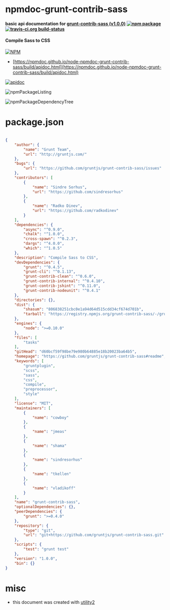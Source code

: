 # npmdoc-grunt-contrib-sass

#### basic api documentation for  [grunt-contrib-sass (v1.0.0)](https://github.com/gruntjs/grunt-contrib-sass#readme)  [![npm package](https://img.shields.io/npm/v/npmdoc-grunt-contrib-sass.svg?style=flat-square)](https://www.npmjs.org/package/npmdoc-grunt-contrib-sass) [![travis-ci.org build-status](https://api.travis-ci.org/npmdoc/node-npmdoc-grunt-contrib-sass.svg)](https://travis-ci.org/npmdoc/node-npmdoc-grunt-contrib-sass)

#### Compile Sass to CSS

[![NPM](https://nodei.co/npm/grunt-contrib-sass.png?downloads=true&downloadRank=true&stars=true)](https://www.npmjs.com/package/grunt-contrib-sass)

- [https://npmdoc.github.io/node-npmdoc-grunt-contrib-sass/build/apidoc.html](https://npmdoc.github.io/node-npmdoc-grunt-contrib-sass/build/apidoc.html)

[![apidoc](https://npmdoc.github.io/node-npmdoc-grunt-contrib-sass/build/screenCapture.buildCi.browser.%252Ftmp%252Fbuild%252Fapidoc.html.png)](https://npmdoc.github.io/node-npmdoc-grunt-contrib-sass/build/apidoc.html)

![npmPackageListing](https://npmdoc.github.io/node-npmdoc-grunt-contrib-sass/build/screenCapture.npmPackageListing.svg)

![npmPackageDependencyTree](https://npmdoc.github.io/node-npmdoc-grunt-contrib-sass/build/screenCapture.npmPackageDependencyTree.svg)



# package.json

```json

{
    "author": {
        "name": "Grunt Team",
        "url": "http://gruntjs.com/"
    },
    "bugs": {
        "url": "https://github.com/gruntjs/grunt-contrib-sass/issues"
    },
    "contributors": [
        {
            "name": "Sindre Sorhus",
            "url": "https://github.com/sindresorhus"
        },
        {
            "name": "Radko Dinev",
            "url": "https://github.com/radkodinev"
        }
    ],
    "dependencies": {
        "async": "^0.9.0",
        "chalk": "^1.0.0",
        "cross-spawn": "^0.2.3",
        "dargs": "^4.0.0",
        "which": "^1.0.5"
    },
    "description": "Compile Sass to CSS",
    "devDependencies": {
        "grunt": "^0.4.5",
        "grunt-cli": "^0.1.13",
        "grunt-contrib-clean": "^0.6.0",
        "grunt-contrib-internal": "^0.4.10",
        "grunt-contrib-jshint": "^0.11.0",
        "grunt-contrib-nodeunit": "^0.4.1"
    },
    "directories": {},
    "dist": {
        "shasum": "806838251cbc0e1a94d64d515cdd34cf674d701b",
        "tarball": "https://registry.npmjs.org/grunt-contrib-sass/-/grunt-contrib-sass-1.0.0.tgz"
    },
    "engines": {
        "node": ">=0.10.0"
    },
    "files": [
        "tasks"
    ],
    "gitHead": "d60bcf59f98be79e980b64885e18b20023ba64b5",
    "homepage": "https://github.com/gruntjs/grunt-contrib-sass#readme",
    "keywords": [
        "gruntplugin",
        "scss",
        "sass",
        "css",
        "compile",
        "preprocessor",
        "style"
    ],
    "license": "MIT",
    "maintainers": [
        {
            "name": "cowboy"
        },
        {
            "name": "jmeas"
        },
        {
            "name": "shama"
        },
        {
            "name": "sindresorhus"
        },
        {
            "name": "tkellen"
        },
        {
            "name": "vladikoff"
        }
    ],
    "name": "grunt-contrib-sass",
    "optionalDependencies": {},
    "peerDependencies": {
        "grunt": ">=0.4.0"
    },
    "repository": {
        "type": "git",
        "url": "git+https://github.com/gruntjs/grunt-contrib-sass.git"
    },
    "scripts": {
        "test": "grunt test"
    },
    "version": "1.0.0",
    "bin": {}
}
```



# misc
- this document was created with [utility2](https://github.com/kaizhu256/node-utility2)
